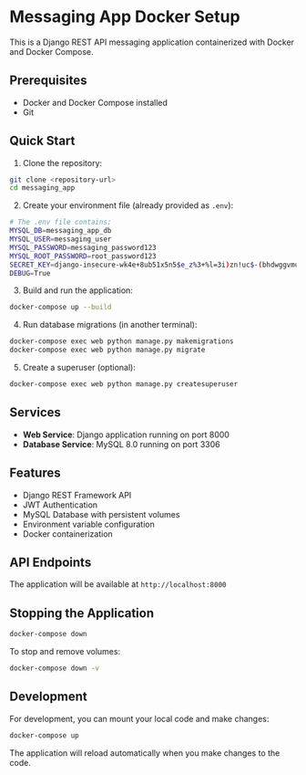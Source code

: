 # Messaging App Docker Setup

This is a Django REST API messaging application containerized with Docker and Docker Compose.

## Prerequisites

- Docker and Docker Compose installed
- Git

## Quick Start

1. Clone the repository:
```bash
git clone <repository-url>
cd messaging_app
```

2. Create your environment file (already provided as `.env`):
```bash
# The .env file contains:
MYSQL_DB=messaging_app_db
MYSQL_USER=messaging_user
MYSQL_PASSWORD=messaging_password123
MYSQL_ROOT_PASSWORD=root_password123
SECRET_KEY=django-insecure-wk4e+8ub51x5n5$e_z%3+%l=3i)zn!uc$-(bhdwggvmumj8)5p
DEBUG=True
```

3. Build and run the application:
```bash
docker-compose up --build
```

4. Run database migrations (in another terminal):
```bash
docker-compose exec web python manage.py makemigrations
docker-compose exec web python manage.py migrate
```

5. Create a superuser (optional):
```bash
docker-compose exec web python manage.py createsuperuser
```

## Services

- **Web Service**: Django application running on port 8000
- **Database Service**: MySQL 8.0 running on port 3306

## Features

- Django REST Framework API
- JWT Authentication
- MySQL Database with persistent volumes
- Environment variable configuration
- Docker containerization

## API Endpoints

The application will be available at `http://localhost:8000`

## Stopping the Application

```bash
docker-compose down
```

To stop and remove volumes:
```bash
docker-compose down -v
```

## Development

For development, you can mount your local code and make changes:
```bash
docker-compose up
```

The application will reload automatically when you make changes to the code.
